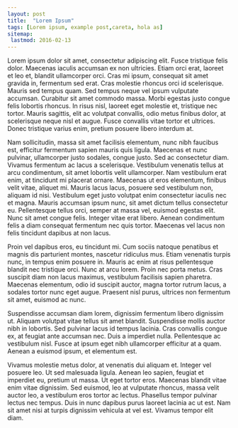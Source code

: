 ```yaml
---
layout: post
title:  "Lorem Ipsum"
tags: [Lorem ipsum, example post,careta, hola as]
sitemap:
 lastmod: 2016-02-13
---
```

Lorem ipsum dolor sit amet, consectetur adipiscing elit. Fusce tristique felis dolor. Maecenas iaculis accumsan ex non ultricies. Etiam orci erat, laoreet et leo et, blandit ullamcorper orci. Cras mi ipsum, consequat sit amet gravida in, fermentum sed erat. Cras molestie rhoncus orci id scelerisque. Mauris sed tempus quam. Sed tempus neque vel ipsum vulputate accumsan. Curabitur sit amet commodo massa. Morbi egestas justo congue felis lobortis rhoncus. In risus nisl, laoreet eget molestie et, tristique nec tortor. Mauris sagittis, elit ac volutpat convallis, odio metus finibus dolor, at scelerisque neque nisl et augue. Fusce convallis vitae tortor et ultrices. Donec tristique varius enim, pretium posuere libero interdum at.

Nam sollicitudin, massa sit amet facilisis elementum, nunc nibh faucibus est, efficitur fermentum sapien mauris quis ligula. Maecenas et nunc pulvinar, ullamcorper justo sodales, congue justo. Sed ac consectetur diam. Vivamus fermentum ac lacus a scelerisque. Vestibulum venenatis tellus at arcu condimentum, sit amet lobortis velit ullamcorper. Nam vestibulum erat enim, at tincidunt mi placerat ornare. Maecenas ut eros elementum, finibus velit vitae, aliquet mi. Mauris lacus lacus, posuere sed vestibulum non, aliquam id nisi. Vestibulum eget justo volutpat enim consectetur iaculis nec et magna. Mauris accumsan ipsum nunc, sit amet dictum tellus consectetur eu. Pellentesque tellus orci, semper at massa vel, euismod egestas elit. Nunc sit amet congue felis. Integer vitae erat libero. Aenean condimentum felis a diam consequat fermentum nec quis tortor. Maecenas vel lacus non felis tincidunt dapibus at non lacus.

Proin vel dapibus eros, eu tincidunt mi. Cum sociis natoque penatibus et magnis dis parturient montes, nascetur ridiculus mus. Etiam venenatis turpis nunc, in tempus enim posuere in. Mauris ac enim at risus pellentesque blandit nec tristique orci. Nunc at arcu lorem. Proin nec porta metus. Cras suscipit diam non lacus maximus, vestibulum facilisis sapien pharetra. Maecenas elementum, odio id suscipit auctor, magna tortor rutrum lacus, a sodales tortor nunc eget augue. Praesent nisl purus, ultrices non fermentum sit amet, euismod ac nunc.

Suspendisse accumsan diam lorem, dignissim fermentum libero dignissim ut. Aliquam volutpat vitae tellus sit amet blandit. Suspendisse mollis auctor nibh in lobortis. Sed pulvinar lacus id tempus lacinia. Cras convallis congue ex, at feugiat ante accumsan nec. Duis a imperdiet nulla. Pellentesque ac vestibulum nisl. Fusce at ipsum eget nibh ullamcorper efficitur at a quam. Aenean a euismod ipsum, et elementum est.

Vivamus molestie metus dolor, at venenatis dui aliquam et. Integer vel posuere leo. Ut sed malesuada ligula. Aenean leo sapien, feugiat et imperdiet eu, pretium ut massa. Ut eget tortor eros. Maecenas blandit vitae enim vitae dignissim. Sed euismod, leo at vulputate rhoncus, massa velit auctor leo, a vestibulum eros tortor ac lectus. Phasellus tempor pulvinar lectus nec tempus. Duis in nunc dapibus purus laoreet lacinia ac ut est. Nam sit amet nisi at turpis dignissim vehicula at vel est. Vivamus tempor elit diam.